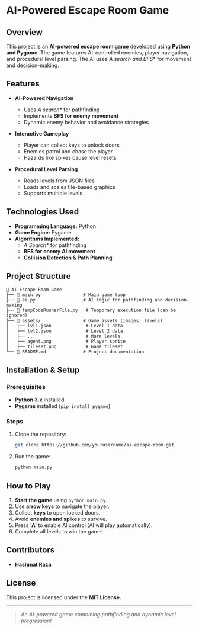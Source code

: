 # AI-Powered Escape Room Game

## Overview
This project is an **AI-powered escape room game** developed using **Python and Pygame**. The game features AI-controlled enemies, player navigation, and procedural level parsing. The AI uses **A* search and BFS** for movement and decision-making.

## Features
- **AI-Powered Navigation**
  - Uses **A* search** for pathfinding
  - Implements **BFS for enemy movement**
  - Dynamic enemy behavior and avoidance strategies

- **Interactive Gameplay**
  - Player can collect keys to unlock doors
  - Enemies patrol and chase the player
  - Hazards like spikes cause level resets

- **Procedural Level Parsing**
  - Reads levels from JSON files
  - Loads and scales tile-based graphics
  - Supports multiple levels

## Technologies Used
- **Programming Language:** Python
- **Game Engine:** Pygame
- **Algorithms Implemented:**
  - **A* Search** for pathfinding
  - **BFS for enemy AI movement**
  - **Collision Detection & Path Planning**

## Project Structure
```
📂 AI Escape Room Game
├── 📜 main.py                # Main game loop
├── 📜 ai.py                  # AI logic for pathfinding and decision-making
├── 📜 tempCodeRunnerFile.py   # Temporary execution file (can be ignored)
├── 📂 assets/                # Game assets (images, levels)
│   ├── lvl1.json             # Level 1 data
│   ├── lvl2.json             # Level 2 data
│   ├── ...                   # More levels
│   ├── agent.png             # Player sprite
│   ├── tileset.png           # Game tileset
└── 📜 README.md              # Project documentation
```

## Installation & Setup
### Prerequisites
- **Python 3.x** installed
- **Pygame** installed (`pip install pygame`)

### Steps
1. Clone the repository:
   ```bash
   git clone https://github.com/yourusername/ai-escape-room.git
   ```
2. Run the game:
   ```bash
   python main.py
   ```

## How to Play
1. **Start the game** using `python main.py`.
2. Use **arrow keys** to navigate the player.
3. Collect **keys** to open locked doors.
4. Avoid **enemies and spikes** to survive.
5. Press **'A'** to enable AI control (AI will play automatically).
6. Complete all levels to win the game!

## Contributors
- **Hashmat Raza**

## License
This project is licensed under the **MIT License**.

---
> *An AI-powered game combining pathfinding and dynamic level progression!*

